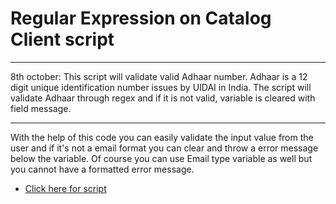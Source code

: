 # Regular Expression on Catalog Client script

*****************
8th october:
This script will validate valid Adhaar number.
Adhaar is a 12 digit unique identification number issues by UIDAI in India.
The script will validate Adhaar through regex and if it is not valid, variable is cleared with field message.

*****************
With the help of this code you can easily validate the input value from the user and if it's not a email format you can clear and throw a error message below the variable. Of course you can use Email type variable as well but you cannot have a formatted error message.

* [Click here for script](script.js)





